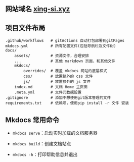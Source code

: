 
## 网站域名 [xing-si.xyz](xing-si.xyz)

## 项目文件布局

```
.github/workflows   # gitActions 自动打包部署到gitPages
mkdocs.yml    		# 所有配置文件(包括导航栏及文件树)
docs/
	assets/			# 资源文件，合理安排 
	...       		# 其他 markdown 页面，和其他文件
	mkdocs/
		overrides/	# 覆盖 mkdocs 网站的底层样式
		css/		# 放置额外的 css 文件
		js/			# 放置额外的 js 文件
    index.md		# 文档 Home 主页面
	.meta.yml		# 文件元数据设置
.gitignore          # 添加不想使用git版本管理的文件
requirements.txt    # 依赖项，使用pip install -r 文件 安装
```

## Mkdocs 常用命令

* `mkdocs serve`：启动实时加载的文档服务器

* `mkdocs build`：创建文档站点

* `mkdocs -h`：打印帮助信息并退出